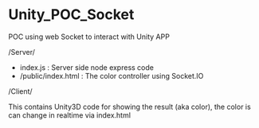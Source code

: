 # Unity_POC_Socket
POC using web Socket to interact with Unity APP


/Server/

- index.js : Server side node express code
- /public/index.html : The color controller using Socket.IO 



/Client/

This contains Unity3D code for showing the result (aka color), the color is can change in realtime via index.html

